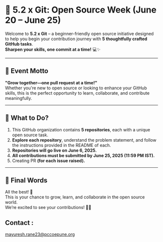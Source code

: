 # 🧩 5.2 x Git: Open Source Week (June 20 – June 25)

Welcome to **5.2 x Git** – a beginner-friendly open source initiative designed to help you begin your contribution journey with **5 thoughtfully crafted GitHub tasks**.  
**Sharpen your skills, one commit at a time!** 💻✨

---

## 🎯 Event Motto

**"Grow together—one pull request at a time!"**  
Whether you're new to open source or looking to enhance your GitHub skills, this is the perfect opportunity to learn, collaborate, and contribute meaningfully.

---

## 🚀 What to Do?

1. This GitHub organization contains **5 repositories**, each with a unique open source task.
2. **Explore each repository**, understand the problem statement, and follow the instructions provided in the README of each.
3. **Repositories will go live on June 6, 2025.**
4. **All contributions must be submitted by June 25, 2025 (11:59 PM IST).**
5. Creating PR **(for each issue raised).**

---

## 🏁 Final Words

All the best! 💯  
This is your chance to grow, learn, and collaborate in the open source world.  
We’re excited to see your contributions! 💪✨


## Contact : 
mayuresh.rane23@pccoepune.org
